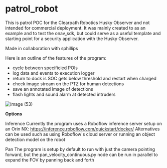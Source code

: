 # patrol_robot

This is patrol POC for the Clearpath Robotics Husky Observer and not intended for commercial deployment. It was mainly created to as an example and to test the onav_sdk, but could serve as a useful template and starting point for a security application with the Husky Observer. 

Made in collaboration with sphillips

Here is an outline of the features of the program:
- cycle between specificied POIs
- log data and events to execution logger
- return to dock is SOC gets below threshold and restart when charged
- check image stream on the PTZ for human detections
- save an annotated image of detections
- flash lights and sound alarm at detected intruders

![image (53)](https://github.com/user-attachments/assets/54160a60-9311-4bc2-8ef1-fdf4700cff1b)

**Options**

Inference
Currently the program uses a Roboflow inference server setup on an Orin NX: https://inference.roboflow.com/quickstart/docker/
Alternatives can be used such as using Roboflow's cloud server or running an object detection model on the robot

Pan
The program is setup by default to run with just the camera pointing forward, but the pan_velocity_continuous.py node can be run in parallel to expand the FOV by panning back and forth


